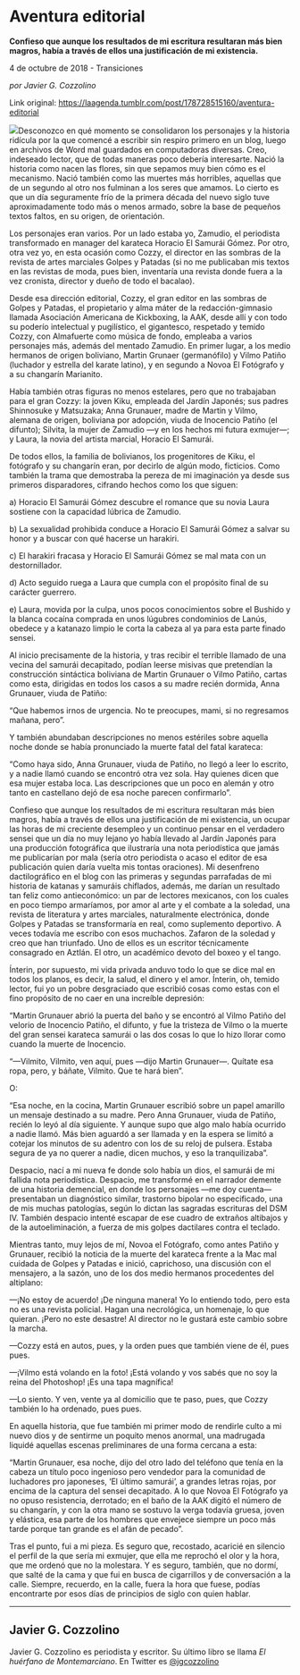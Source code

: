 # Aventura editorial

**Confieso que aunque los resultados de mi escritura resultaran más bien magros, había a través de ellos una justificación de mi existencia.**

4 de octubre de 2018 - Transiciones

_por Javier G. Cozzolino_

Link original: https://laagenda.tumblr.com/post/178728515160/aventura-editorial

![](https://64.media.tumblr.com/fc8d98ba700f6e186c85f737a367e3bb/tumblr_inline_pg2wacc6Zr1t6q87u_500.png)Desconozco en qué momento se consolidaron los personajes y la historia ridícula por la que comencé a escribir sin respiro primero en un blog, luego en archivos de Word mal guardados en computadoras diversas. Creo, indeseado lector, que de todas maneras poco debería interesarte. Nació la historia como nacen las flores, sin que sepamos muy bien cómo es el mecanismo. Nació también como las muertes más horribles, aquellas que de un segundo al otro nos fulminan a los seres que amamos. Lo cierto es que un día seguramente frío de la primera década del nuevo siglo tuve aproximadamente todo más o menos armado, sobre la base de pequeños textos faltos, en su origen, de orientación. 


Los personajes eran varios. Por un lado estaba yo, Zamudio, el periodista transformado en manager del karateca Horacio El Samurái Gómez. Por otro, otra vez yo, en esta ocasión como Cozzy, el director en las sombras de la revista de artes marciales Golpes y Patadas (si no me publicaban mis textos en las revistas de moda, pues bien, inventaría una revista donde fuera a la vez cronista, director y dueño de todo el bacalao).


Desde esa dirección editorial, Cozzy, el gran editor en las sombras de Golpes y Patadas, el propietario y alma máter de la redacción-gimnasio llamada Asociación Americana de Kickboxing, la AAK, desde allí y con todo su poderío intelectual y pugilístico, el gigantesco, respetado y temido Cozzy, con Almafuerte como música de fondo, empleaba a varios personajes más, además del mentado Zamudio. En primer lugar, a los medio hermanos de origen boliviano, Martin Grunaer (germanófilo) y Vilmo Patiño (luchador y estrella del karate latino), y en segundo a Novoa El Fotógrafo y a su changarín Marianito.


Había también otras figuras no menos estelares, pero que no trabajaban para el gran Cozzy: la joven Kiku, empleada del Jardín Japonés; sus padres Shinnosuke y Matsuzaka; Anna Grunauer, madre de Martin y Vilmo, alemana de origen, boliviana por adopción, viuda de Inocencio Patiño (el difunto); Silvita, la mujer de Zamudio —y en los hechos mi futura exmujer—; y Laura, la novia del artista marcial, Horacio El Samurái.


De todos ellos, la familia de bolivianos, los progenitores de Kiku, el fotógrafo y su changarín eran, por decirlo de algún modo, ficticios. Como también la trama que demostraba la pereza de mi imaginación ya desde sus primeros disparadores, cifrando hechos como los que siguen:


a) Horacio El Samurái Gómez descubre el romance que su novia Laura sostiene con la capacidad lúbrica de Zamudio.


b) La sexualidad prohibida conduce a Horacio El Samurái Gómez a salvar su honor y a buscar con qué hacerse un harakiri.


c) El harakiri fracasa y Horacio El Samurái Gómez se mal mata con un destornillador.


d) Acto seguido ruega a Laura que cumpla con el propósito final de su carácter guerrero.


e) Laura, movida por la culpa, unos pocos conocimientos sobre el Bushido y la blanca cocaína comprada en unos lúgubres condominios de Lanús, obedece y a katanazo limpio le corta la cabeza al ya para esta parte finado sensei.


Al inicio precisamente de la historia, y tras recibir el terrible llamado de una vecina del samurái decapitado, podían leerse misivas que pretendían la construcción sintáctica boliviana de Martin Grunauer o Vilmo Patiño, cartas como esta, dirigidas en todos los casos a su madre recién dormida, Anna Grunauer, viuda de Patiño:


“Que habemos irnos de urgencia. No te preocupes, mami, si no regresamos mañana, pero”.


Y también abundaban descripciones no menos estériles sobre aquella noche donde se había pronunciado la muerte fatal del fatal karateca:


“Como haya sido, Anna Grunauer, viuda de Patiño, no llegó a leer lo escrito, y a nadie llamó cuando se encontró otra vez sola. Hay quienes dicen que esa mujer estaba loca. Las descripciones que un poco en alemán y otro tanto en castellano dejó de esa noche parecen confirmarlo”.


Confieso que aunque los resultados de mi escritura resultaran más bien magros, había a través de ellos una justificación de mi existencia, un ocupar las horas de mi creciente desempleo y un continuo pensar en el verdadero sensei que un día no muy lejano yo había llevado al Jardín Japonés para una producción fotográfica que ilustraría una nota periodística que jamás me publicarían por mala (sería otro periodista o acaso el editor de esa publicación quien daría vuelta mis tontas oraciones). Mi desenfreno dactilográfico en el blog con las primeras y segundas parrafadas de mi historia de katanas y samuráis chiflados, además, me darían un resultado tan feliz como antieconómico: un par de lectores mexicanos, con los cuales en poco tiempo armaríamos, por amor al arte y el combate a la soledad, una revista de literatura y artes marciales, naturalmente electrónica, donde Golpes y Patadas se transformaría en real, como suplemento deportivo. A veces todavía me escribo con esos muchachos. Zafaron de la soledad y creo que han triunfado. Uno de ellos es un escritor técnicamente consagrado en Aztlán. El otro, un académico devoto del boxeo y el tango.


Ínterin, por supuesto, mi vida privada anduvo todo lo que se dice mal en todos los planos, es decir, la salud, el dinero y el amor. Ínterin, oh, temido lector, fui yo un pobre desgraciado que escribió cosas como estas con el fino propósito de no caer en una increíble depresión:


“Martin Grunauer abrió la puerta del baño y se encontró al Vilmo Patiño del velorio de Inocencio Patiño, el difunto, y fue la tristeza de Vilmo o la muerte del gran sensei karateca samurái o las dos cosas lo que lo hizo llorar como cuando la muerte de Inocencio.


“—Vilmito, Vilmito, ven aquí, pues —dijo Martin Grunauer—. Quítate esa ropa, pero, y báñate, Vilmito. Que te hará bien”.


O:


“Esa noche, en la cocina, Martin Grunauer escribió sobre un papel amarillo un mensaje destinado a su madre. Pero Anna Grunauer, viuda de Patiño, recién lo leyó al día siguiente. Y aunque supo que algo malo había ocurrido a nadie llamó. Más bien aguardó a ser llamada y en la espera se limitó a cotejar los minutos de su adentro con los de su reloj de pulsera. Estaba segura de ya no querer a nadie, dicen muchos, y eso la tranquilizaba”.


Despacio, nací a mi nueva fe donde solo había un dios, el samurái de mi fallida nota periodística. Despacio, me transformé en el narrador demente de una historia demencial, en donde los personajes —me doy cuenta— presentaban un diagnóstico similar, trastorno bipolar no especificado, una de mis muchas patologías, según lo dictan las sagradas escrituras del DSM IV. También despacio intenté escapar de ese cuadro de extraños altibajos y de la autoeliminación, a fuerza de mis golpes dactilares contra el teclado.


Mientras tanto, muy lejos de mí, Novoa el Fotógrafo, como antes Patiño y Grunauer, recibió la noticia de la muerte del karateca frente a la Mac mal cuidada de Golpes y Patadas e inició, caprichoso, una discusión con el mensajero, a la sazón, uno de los dos medio hermanos procedentes del altiplano:


—¡No estoy de acuerdo! ¡De ninguna manera! Yo lo entiendo todo, pero esta no es una revista policial. Hagan una necrológica, un homenaje, lo que quieran. ¡Pero no este desastre! Al director no le gustará este cambio sobre la marcha.


—Cozzy está en autos, pues, y la orden pues que también viene de él, pues pues.


—¡Vilmo está volando en la foto! ¡Está volando y vos sabés que no soy la reina del Photoshop! ¡Es una tapa magnífica!


—Lo siento. Y ven, vente ya al domicilio que te paso, pues, que Cozzy también lo ha ordenado, pues pues.


En aquella historia, que fue también mi primer modo de rendirle culto a mi nuevo dios y de sentirme un poquito menos anormal, una madrugada liquidé aquellas escenas preliminares de una forma cercana a esta:


“Martin Grunauer, esa noche, dijo del otro lado del teléfono que tenía en la cabeza un título poco ingenioso pero vendedor para la comunidad de luchadores pro japoneses, ‘El último samurái’, a grandes letras rojas, por encima de la captura del sensei decapitado. A lo que Novoa El Fotógrafo ya no opuso resistencia, derrotado; en el baño de la AAK digitó el número de su changarín, y con la otra mano se sostuvo la verga todavía gruesa, joven y elástica, esa parte de los hombres que envejece siempre un poco más tarde porque tan grande es el afán de pecado”.


Tras el punto, fui a mi pieza. Es seguro que, recostado, acaricié en silencio el perfil de la que sería mi exmujer, que ella me reprochó el olor y la hora, que me ordenó que no la molestara. Y es seguro, también, que no dormí, que salté de la cama y que fui en busca de cigarrillos y de conversación a la calle. Siempre, recuerdo, en la calle, fuera la hora que fuese, podías encontrarte por esos días de principios de siglo con quien hablar.


  




---

Javier G. Cozzolino
-------------------

 Javier G. Cozzolino es periodista y escritor. Su último libro se llama *El huérfano de Montemarciano*. En Twitter es [@jgcozzolino](https://twitter.com/jgcozzolino) 

